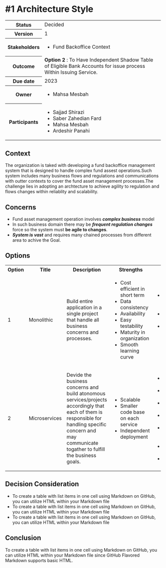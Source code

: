 # #1 Architecture Style
 <table>
      <tbody>
        <tr>
          <th>Status</th>
          <td>
            Decided
          </td>
        </tr>
        <tr>
          <th>Version</th>
          <td>
            1
          </td>
        </tr>
        <tr>
          <th>Stakeholders</th>
          <td>
            <ul>
              <li>Fund Backoffice Context</li>
            </ul>
          </td>
        </tr>
        <tr>
          <th>
            <strong>Outcome</strong>
          </th>
          <td>
            <strong>Option 2 </strong>: To Have Independent Shadow Table of Eligible Bank Accounts for issue process Within Issuing Service.</td>
        </tr>
        <tr>
          <th>Due date</th>
          <td>2023</td>
        </tr>
        <tr>
          <th>Owner</th>
          <td>
            <ul>
              <li>
              Mahsa Mesbah
              </li>
            </ul>
          </td>
        </tr>
        <tr>
          <th>
            <p>
              <strong>Participants</strong>
            </p>
          </th>
          <td>
              <ul>
                <li>Sajjad Shirazi</li>
                <li>Saber Zahedian Fard</li>
                <li>Mahsa Mesbah</li>
                <li>Ardeshir Panahi</li>
              </ul>
          </td>
        </tr>
      </tbody>
    </table>

## Context
The organization is taked with developing a fund backoffice management system that is designed to handle complex fund assest operations.Such system includes many business flows and regulations and communications with outter contexts to cover the fund asset management processes.The challenge lies in adopting an archtecture to achieve agility to regulation and flows changes within reliablity and scalability. 
## Concerns
- Fund asset management operation involves ***complex business*** model
- In such business domain there may be ***frequent regulation changes*** force so the system must **be agile to changes**. 
- ***System is vast*** and requires many chained processes from different area to achive the Goal.

## Options

<table>
      <tbody>
        <tr>
          <th>Option</th>
          <th>Title</th>
          <th>Description</th>
          <th>Strengths</th>
          <th>Weakness</th>
          <th>Opportunities</th>
          <th>Threats</th>
        </tr>
        <tr>
          <td>1</td>
          <td>Monolithic</td>
          <td>Build entire application in a single project that handle all business concerns and processes. </td>
          <td>
            <ul>
              <li>Cost efficient in short term</li>
              <li>Data consistency</li>
              <li>Availability</li>
              <li>Easy testability</li>
              <li>Maturity in organization</li>
              <li>Smooth learning curve</li>
            </ul>
          </td>
          <td>
            <ul>
              <li>Potential large code base</li>
              <li>Scalability Challange</li>
              <li>Maintainibility challange on large code base</li>
            </ul>
          </td>
          <td>
            <ul>
              <li>Adopt easily</li>
              <li>Faster Prototype delivery</li>
              <li>Organization has strong experience</li>
            </ul>
          </td>
          <td>
            <ul>
              <li>Slow adoption of requirement changes</li>
              <li>Require tight coordination with other responsible teams</li>
            </ul>
          </td>
        </tr>
        <tr>
          <td>2</td>
          <td>Microservices</td>
          <td>
            Devide the business concerns and build atonomous services/projects accordingly that each of them is responsible for handling specific concern and may communicate togather to fulfill the business goals.
          </td>
          <td>
            <ul>
              <li>Scalable</li>
              <li>Smaller code base on each service</li>
              <li>Independent deployment</li>
            </ul>
          </td>
          <td>
            <ul>
              <li>Consistency Challenge</li>
              <li>Fragile reliablity</li>
              <li>Challenging testability</li>
              <li>In-maturity in Organization</li>
              <li>Complex inter-service dependencies</li>
              <li>High lerning curve</li>
              <li>Expensive</li>
            </ul>
          </td>
          <td>
            <ul>
              <li>Agile to requirement changes</li>
              <li>Reduce coordinations</li>
              <li>Independent Scaling</li>
              <li>Independent development</li>
              <li>Simpler code mainainability</li>
            </ul>
          </td>
          <td>
            <ul>
              <li>Require complex infrastructure</li>
              <li>Increases maintenance cost</li>
              <li>Challenge on recuite experts</li>
              <li>Challenge on training</li>
              <li>Challenge on adopting in the organization</li>
            </ul>
          </td>
        </tr>
      </tbody>
    </table>

## Decision Consideration
- To create a table with list items in one cell using Markdown on GitHub, you can utilize HTML within your Markdown file
- To create a table with list items in one cell using Markdown on GitHub, you can utilize HTML within your Markdown file
- To create a table with list items in one cell using Markdown on GitHub, you can utilize HTML within your Markdown file

## Conclusion
To create a table with list items in one cell using Markdown on GitHub, you can utilize HTML within your Markdown file since GitHub Flavored Markdown supports basic HTML.
